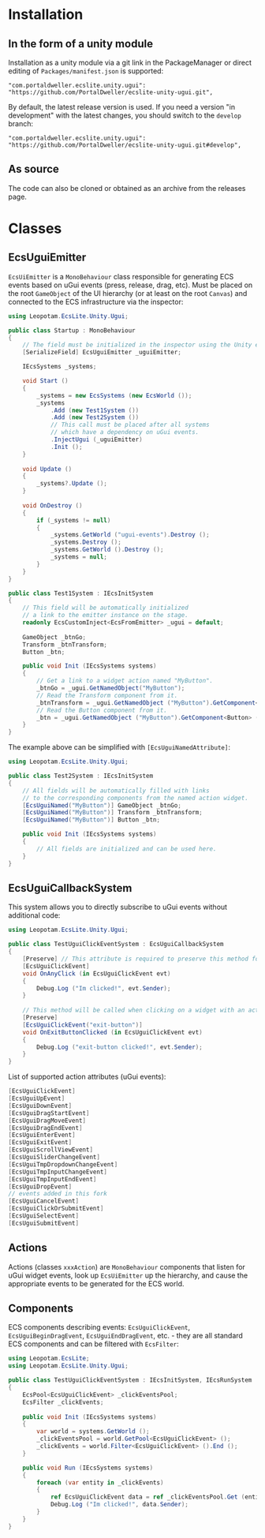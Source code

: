 # Installation

## In the form of a unity module

Installation as a unity module via a git link in the PackageManager or direct editing of `Packages/manifest.json` is supported:

```
"com.portaldweller.ecslite.unity.ugui": "https://github.com/PortalDweller/ecslite-unity-ugui.git",
```

By default, the latest release version is used. If you need a version "in development" with the latest changes, you should switch to the `develop` branch:

```
"com.portaldweller.ecslite.unity.ugui": "https://github.com/PortalDweller/ecslite-unity-ugui.git#develop",
```

## As source

The code can also be cloned or obtained as an archive from the releases page.

# Classes

## EcsUguiEmitter

`EcsUiEmitter` is a `MonoBehaviour` class responsible for generating ECS ​​events based on uGui events (press, release, drag, etc).
Must be placed on the root `GameObject` of the UI hierarchy (or at least on the root `Canvas`) and connected to the ECS infrastructure via the inspector:

```csharp
using Leopotam.EcsLite.Unity.Ugui;

public class Startup : MonoBehaviour
{
    // The field must be initialized in the inspector using the Unity editor.
    [SerializeField] EcsUguiEmitter _uguiEmitter;

    IEcsSystems _systems;

    void Start ()
    {
        _systems = new EcsSystems (new EcsWorld ());
        _systems
            .Add (new Test1System ())
            .Add (new Test2System ())
            // This call must be placed after all systems
            // which have a dependency on uGui events.
            .InjectUgui (_uguiEmitter)
            .Init ();
    }
    
    void Update ()
    {
        _systems?.Update ();
    }
    
    void OnDestroy ()
    {
        if (_systems != null) 
        {
            _systems.GetWorld ("ugui-events").Destroy ();
            _systems.Destroy ();
            _systems.GetWorld ().Destroy ();
            _systems = null;
        }
    }
}

public class Test1System : IEcsInitSystem
{
    // This field will be automatically initialized
    // a link to the emitter instance on the stage.
    readonly EcsCustomInject<EcsFromEmitter> _ugui = default;
    
    GameObject _btnGo;
    Transform _btnTransform;
    Button _btn;

    public void Init (IEcsSystems systems)
    {
        // Get a link to a widget action named "MyButton".
        _btnGo = _ugui.GetNamedObject("MyButton");
        // Read the Transform component from it.
        _btnTransform = _ugui.GetNamedObject ("MyButton").GetComponent<Transform> ();
        // Read the Button component from it.
        _btn = _ugui.GetNamedObject ("MyButton").GetComponent<Button> ();
    }
}
```

The example above can be simplified with `[EcsUguiNamedAttribute]`:

```csharp
using Leopotam.EcsLite.Unity.Ugui;

public class Test2System : IEcsInitSystem
{
    // All fields will be automatically filled with links
    // to the corresponding components from the named action widget.
    [EcsUguiNamed("MyButton")] GameObject _btnGo;
    [EcsUguiNamed("MyButton")] Transform _btnTransform;
    [EcsUguiNamed("MyButton")] Button _btn;

    public void Init (IEcsSystems systems)
    {
        // All fields are initialized and can be used here.
    }
}
```

## EcsUguiCallbackSystem

This system allows you to directly subscribe to uGui events without additional code:

```csharp
using Leopotam.EcsLite.Unity.Ugui;

public class TestUguiClickEventSystem : EcsUguiCallbackSystem
{
    [Preserve] // This attribute is required to preserve this method for il2cpp.
    [EcsUguiClickEvent]
    void OnAnyClick (in EcsUguiClickEvent evt)
    {
        Debug.Log ("Im clicked!", evt.Sender);
    }
    
    // This method will be called when clicking on a widget with an action named "exit-button".
    [Preserve]
    [EcsUguiClickEvent("exit-button")]
    void OnExitButtonClicked (in EcsUguiClickEvent evt)
    {
        Debug.Log ("exit-button clicked!", evt.Sender);
    }
}
```

List of supported action attributes (uGui events):

```csharp
[EcsUguiClickEvent]
[EcsUguiUpEvent]
[EcsUguiDownEvent]
[EcsUguiDragStartEvent]
[EcsUguiDragMoveEvent]
[EcsUguiDragEndEvent]
[EcsUguiEnterEvent]
[EcsUguiExitEvent]
[EcsUguiScrollViewEvent]
[EcsUguiSliderChangeEvent]
[EcsUguiTmpDropdownChangeEvent]
[EcsUguiTmpInputChangeEvent]
[EcsUguiTmpInputEndEvent]
[EcsUguiDropEvent]
// events added in this fork
[EcsUguiCancelEvent]
[EcsUguiClickOrSubmitEvent]
[EcsUguiSelectEvent]
[EcsUguiSubmitEvent]
```

## Actions

Actions (classes `xxxAction`) are `MonoBehaviour` components that listen for uGui widget events, look up `EcsUiEmitter` up the hierarchy, and cause the appropriate events to be generated for the ECS world.

## Components

ECS components describing events: `EcsUguiClickEvent`, `EcsUguiBeginDragEvent`, `EcsUguiEndDragEvent`, etc. - they are all standard ECS components and can be filtered with `EcsFilter`:

```csharp
using Leopotam.EcsLite;
using Leopotam.EcsLite.Unity.Ugui;

public class TestUguiClickEventSystem : IEcsInitSystem, IEcsRunSystem
{
    EcsPool<EcsUguiClickEvent> _clickEventsPool;
    EcsFilter _clickEvents;
    
    public void Init (IEcsSystems systems) 
    {
        var world = systems.GetWorld ();
        _clickEventsPool = world.GetPool<EcsUguiClickEvent> (); 
        _clickEvents = world.Filter<EcsUguiClickEvent> ().End ();
    }

    public void Run (IEcsSystems systems) 
    {
        foreach (var entity in _clickEvents) 
        {
            ref EcsUguiClickEvent data = ref _clickEventsPool.Get (entity);
            Debug.Log ("Im clicked!", data.Sender);
        }
    }
}
```